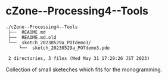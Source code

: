 # cZone--Processing4--Tools

    ./cZone--Processing4--Tools
     ├──  README.md
     ├──  README.md.old
     └──  sketch_20230529a_POTdemo3/
         └──  sketch_20230529a_POTdemo3.pde
     
     2 directories, 3 files (Wed May 31 17:29:26 JST 2023)

Collection of small sketeches which fits for the monogramming.
